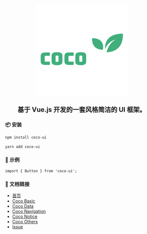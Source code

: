 <p align="center">
  <a href="https://zenglinan.github.io/coco">
    <img width="300" src="https://github.com/zenglinan/coco/blob/master/docs/.vuepress/public/logo.png">
  </a>
</p>

<h2 align="center">基于 Vue.js 开发的一套风格简洁的 UI 框架。</h2>

### 📦 安装

```bash
npm install coco-ui
```

```bash
yarn add coco-ui
```

### 🔨 示例

```vue
import { Button } from 'coco-ui';
```

### 🔗 文档链接

- [首页](https://zenglinan.github.io/coco)
- [Coco Basic](https://zenglinan.github.io/coco/views/components/basic)
- [Coco Data](https://zenglinan.github.io/coco/views/components/data/)
- [Coco Navigation](https://zenglinan.github.io/coco/views/components/navigation/)
- [Coco Notice](https://zenglinan.github.io/coco/views/components/notice/)
- [Coco Others](https://zenglinan.github.io/coco/views/components/others/)
- [Issue](https://github.com/zenglinan/coco/issues)

